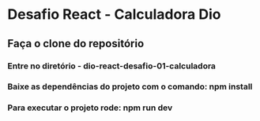 # Desafio React - Calculadora Dio

## Faça o clone do repositório

### Entre no diretório - dio-react-desafio-01-calculadora

### Baixe as dependências do projeto com o comando: npm install

### Para executar o projeto rode: npm run dev

